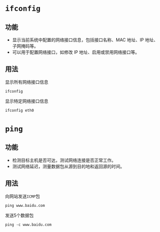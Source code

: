 # `ifconfig`

## 功能

- 显示当前系统中配置的网络接口信息，包括接口名称、MAC 地址、IP 地址、子网掩码等。
- 可以用于配置网络接口，如修改 IP 地址、启用或禁用网络接口等。

## 用法

显示所有网络接口信息

```shell
ifconfig
```

显示特定网络接口信息

```shell
ifconfig eth0
```

# `ping`

## 功能

- 检测目标主机是否可达，测试网络连接是否正常工作。
- 测试网络延迟，测量数据包从源到目的地和返回源的时间。

## 用法

向网站发送`ICMP`包

```shell
ping www.baidu.com
```

发送5个数据包

```shell
ping -c www.baidu.com
```

